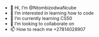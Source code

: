 - 👋 Hi, I’m @NtombizodwaNcube
- 👀 I’m interested in learning how to code
- 🌱 I’m currently learning CS50
- 💞️ I’m looking to collaborate on 
- 📫 How to reach me +27814028907

<!---
NtombizodwaNcube/NtombizodwaNcube is a ✨ special ✨ repository because its `README.md` (this file) appears on your GitHub profile.
You can click the Preview link to take a look at your changes.
--->
